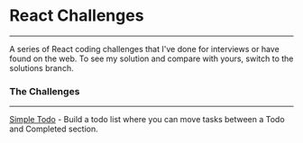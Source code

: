 # React Challenges
---

A series of React coding challenges that I've done for interviews or have found on the web. To see my solution and compare with yours, switch to the solutions branch.

### The Challenges
---

<p>
<a href="https://github.com/jfinley6/react-challenges/tree/main/simple-todo" target="_blank" >Simple Todo</a> - Build a todo list where you can move tasks between a Todo and Completed section.
</p>
